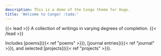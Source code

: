 ```yaml
---
description: This is a demo of the Congo theme for Hugo.
title: 'Welcome to Congo! :tada:'
---
```


{{< lead >}}
A collection of writings in varying degrees of completion.
{{< /lead >}}

Includes [poems]({{< ref "poems" >}}), [journal entries]({{< ref "journal" >}}), and selected [projects]({{< ref "projects" >}}).
